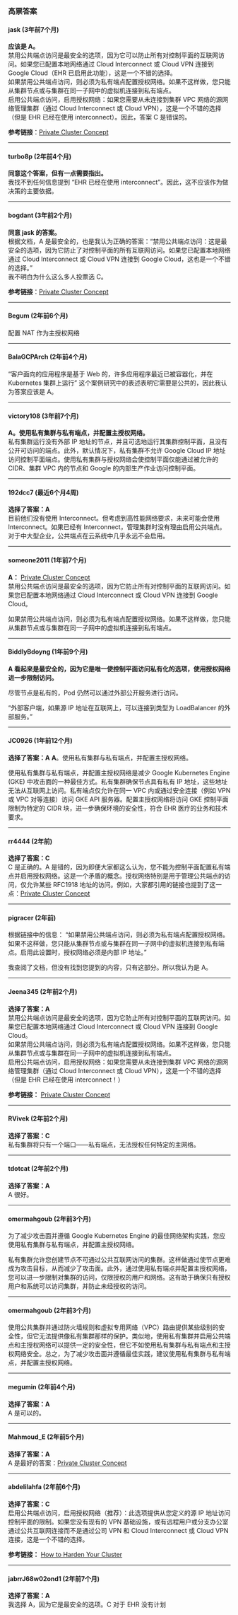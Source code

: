 ### 高票答案

#### jask (3年前7个月)
**应该是 A。**  
禁用公共端点访问是最安全的选项，因为它可以防止所有对控制平面的互联网访问。如果您已配置本地网络通过 Cloud Interconnect 或 Cloud VPN 连接到 Google Cloud（EHR 已启用此功能），这是一个不错的选择。  
如果禁用公共端点访问，则必须为私有端点配置授权网络。如果不这样做，您只能从集群节点或与集群在同一子网中的虚拟机连接到私有端点。  
启用公共端点访问，启用授权网络：如果您需要从未连接到集群 VPC 网络的源网络管理集群（通过 Cloud Interconnect 或 Cloud VPN），这是一个不错的选择（但是 EHR 已经在使用 interconnect）。因此，答案 C 是错误的。

**参考链接**：[Private Cluster Concept](https://cloud.google.com/kubernetes-engine/docs/concepts/private-cluster-concept)

---

#### turbo8p (2年前4个月)
**同意这个答案，但有一点需要指出。**  
我找不到任何信息提到 “EHR 已经在使用 interconnect”。因此，这不应该作为做决策的主要依据。

---

#### bogdant (3年前2个月)
**同意 jask 的答案。**  
根据文档，A 是最安全的，也是我认为正确的答案：“禁用公共端点访问：这是最安全的选项，因为它防止了对控制平面的所有互联网访问。如果您已配置本地网络通过 Cloud Interconnect 或 Cloud VPN 连接到 Google Cloud，这也是一个不错的选择。”  
我不明白为什么这么多人投票选 C。

**参考链接**：[Private Cluster Concept](https://cloud.google.com/kubernetes-engine/docs/concepts/private-cluster-concept#overview)

---

#### Begum (2年前6个月)  
配置 NAT 作为主授权网络

---

#### BalaGCPArch (2年前4个月)
“客户面向的应用程序是基于 Web 的，许多应用程序最近已被容器化，并在 Kubernetes 集群上运行” 这个案例研究中的表述表明它需要是公共的，因此我认为答案应该是 A。

---

#### victory108 (3年前7个月)
**A。使用私有集群与私有端点，并配置主授权网络。**  
私有集群运行没有外部 IP 地址的节点，并且可选地运行其集群控制平面，且没有公开可访问的端点。此外，默认情况下，私有集群不允许 Google Cloud IP 地址访问控制平面端点。使用私有集群与授权网络会使控制平面仅能通过被允许的 CIDR、集群 VPC 内的节点和 Google 的内部生产作业访问控制平面。

---

#### 192dcc7 (最近6个月4周)
**选择了答案：A**  
目前他们没有使用 Interconnect。但考虑到高性能网络要求，未来可能会使用 Interconnect。如果已经有 Interconnect，管理集群时没有理由启用公共端点。对于中大型企业，公共端点在云系统中几乎永远不会启用。

---

#### someone2011 (1年前7个月)
**A：** [Private Cluster Concept](https://cloud.google.com/kubernetes-engine/docs/concepts/private-cluster-concept)  
禁用公共端点访问是最安全的选项，因为它防止所有对控制平面的互联网访问。如果您已配置本地网络通过 Cloud Interconnect 或 Cloud VPN 连接到 Google Cloud。
  
如果禁用公共端点访问，则必须为私有端点配置授权网络。如果不这样做，您只能从集群节点或与集群在同一子网中的虚拟机连接到私有端点。

---

#### BiddlyBdoyng (1年前9个月)
**A 看起来是最安全的，因为它是唯一使控制平面访问私有化的选项，使用授权网络进一步限制访问。**
  
尽管节点是私有的，Pod 仍然可以通过外部公开服务进行访问。

“外部客户端，如果源 IP 地址在互联网上，可以连接到类型为 LoadBalancer 的外部服务。”

---

#### JC0926 (1年前12个月)
**选择了答案：A**
**A**。使用私有集群与私有端点，并配置主授权网络。
  
使用私有集群与私有端点，并配置主授权网络是减少 Google Kubernetes Engine (GKE) 中攻击面的一种最佳方式。私有集群确保节点具有私有 IP 地址，这些地址无法从互联网上访问。私有端点仅允许在同一 VPC 内或通过安全连接（例如 VPN 或 VPC 对等连接）访问 GKE API 服务器。配置主授权网络将访问 GKE 控制平面限制为特定的 CIDR 块，进一步确保环境的安全性，符合 EHR 医疗的业务和技术要求。

---

#### rr4444 (2年前)
**选择了答案：C**  
C 是正确的。A 是错的，因为即便大家都这么认为，您不能为控制平面配置私有端点并启用授权网络。这是一个矛盾的概念。授权网络特别是用于管理公共端点的访问，仅允许某些 RFC1918 地址的访问。例如，大家都引用的链接也提到了这一点：[Private Cluster Concept](https://cloud.google.com/kubernetes-engine/docs/concepts/private-cluster-concept)

---

#### pigracer (2年前)  
根据链接中的信息：
“如果禁用公共端点访问，则必须为私有端点配置授权网络。如果不这样做，您只能从集群节点或与集群在同一子网中的虚拟机连接到私有端点。启用此设置时，授权网络必须是内部 IP 地址。”
  
我查阅了文档，但没有找到您提到的内容，只有这部分。所以我认为是 A。

---

#### Jeena345 (2年前2个月)
**选择了答案：A**  
禁用公共端点访问是最安全的选项，因为它防止所有对控制平面的互联网访问。如果您已配置本地网络通过 Cloud Interconnect 或 Cloud VPN 连接到 Google Cloud。  
如果禁用公共端点访问，则必须为私有端点配置授权网络。如果不这样做，您只能从集群节点或与集群在同一子网中的虚拟机连接到私有端点。  
启用公共端点访问，启用授权网络：如果您需要从未连接到集群 VPC 网络的源网络管理集群（通过 Cloud Interconnect 或 Cloud VPN），这是一个不错的选择（但是 EHR 已经在使用 interconnect！）

**参考链接：** [Private Cluster Concept](https://cloud.google.com/kubernetes-engine/docs/concepts/private-cluster-concept)

---

#### RVivek (2年前2个月)
**选择了答案：C**  
私有集群将只有一个端口——私有端点，无法授权任何特定的主网络。

---

#### tdotcat (2年前2个月)
**选择了答案：A**  
A 很好。

---

#### omermahgoub (2年前3个月)  
为了减少攻击面并遵循 Google Kubernetes Engine 的最佳网络架构实践，您应使用私有集群与私有端点，并配置主授权网络。
  
私有集群允许您创建节点不可通过公共互联网访问的集群。这样做通过使节点更难成为攻击目标，从而减少了攻击面。此外，通过使用私有端点并配置主授权网络，您可以进一步限制对集群的访问，仅限授权的用户和网络。这有助于确保只有授权用户和系统可以访问集群，并防止未经授权的访问。

---

#### omermahgoub (2年前3个月)  
使用公共集群并通过防火墙规则和虚拟专用网络（VPC）路由提供某些级别的安全性，但它无法提供像私有集群那样的保护。类似地，使用私有集群并启用公共端点和主授权网络可以提供一定的安全性，但它不如使用私有集群与私有端点和主授权网络安全。总之，为了减少攻击面并遵循最佳实践，建议使用私有集群与私有端点，并配置主授权网络。

---

#### megumin (2年前4个月)
**选择了答案：A**  
A 是可以的。

---

#### Mahmoud_E (2年前5个月)
**选择了答案：A**  
A 是最好的答案：[Private Cluster Concept](https://cloud.google.com/kubernetes-engine/docs/concepts/private-cluster-concept#overview)

---

#### abdelilahfa (2年前6个月)
**选择了答案：C**  
启用公共端点访问，启用授权网络（推荐）：此选项提供从您定义的源 IP 地址访问控制平面的限制。如果您没有现有的 VPN 基础设施，或有远程用户或分支办公室通过公共互联网连接而不是通过公司 VPN 和 Cloud Interconnect 或 Cloud VPN 连接，这是一个不错的选择。

**参考链接：** [How to Harden Your Cluster](https://cloud.google.com/kubernetes-engine/docs/how-to/hardening-your-cluster#restrict_network_access_to_the_control_plane_and_nodes)

---

#### jabrrJ68w02ond1 (2年前7个月)
**选择了答案：A**  
我选择 A，因为它是最安全的选项。C 对于 EHR 没有计划

